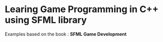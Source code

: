 # Learing Game Programming in C++ using SFML library

Examples based on the book : **SFML Game Development**